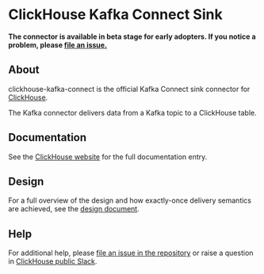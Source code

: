 # ClickHouse Kafka Connect Sink
**The connector is available in beta stage for early adopters. If you notice a problem, please [file an issue.](https://github.com/ClickHouse/clickhouse-kafka-connect/issues/new)**

## About
clickhouse-kafka-connect is the official Kafka Connect sink connector for [ClickHouse](https://clickhouse.com/).

The Kafka connector delivers data from a Kafka topic to a ClickHouse table.
## Documentation

See the [ClickHouse website](https://clickhouse.com/docs/en/integrations/kafka/clickhouse-kafka-connect-sink) for the full documentation entry.

## Design
For a full overview of the design and how exactly-once delivery semantics are achieved, see the [design document](./docs/DESIGN.md).

## Help
For additional help, please [file an issue in the repository](https://github.com/ClickHouse/clickhouse-kafka-connect/issues) or raise a question in [ClickHouse public Slack](https://clickhouse.com/slack).
